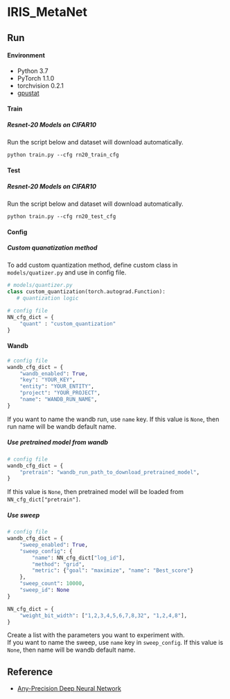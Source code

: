 # IRIS_MetaNet

## Run
#### Environment
* Python 3.7
* PyTorch 1.1.0
* torchvision 0.2.1
* [gpustat](https://github.com/wookayin/gpustat)

#### Train
##### Resnet-20 Models on CIFAR10
Run the script below and dataset will download automatically.
 ```
python train.py --cfg rn20_train_cfg
 ```

#### Test
##### Resnet-20 Models on CIFAR10
Run the script below and dataset will download automatically.
 ```
python train.py --cfg rn20_test_cfg
 ```

#### Config
##### Custom quanatization method
To add custom quantization method, define custom class in `models/quatizer.py` and use in config file.

``` python
# models/quantizer.py
class custom_quantization(torch.autograd.Function):
   # quantization logic
```
``` python
# config file
NN_cfg_dict = {
    "quant" : "custom_quantization"
}
```

#### Wandb
``` python
# config file
wandb_cfg_dict = {
    "wandb_enabled": True,
    "key": "YOUR_KEY",
    "entity": "YOUR_ENTITY",
    "project": "YOUR_PROJECT",
    "name": "WANDB_RUN_NAME",
}
```
If you want to name the wandb run, use `name` key. If this value is `None`, then run name will be wandb default name.

##### Use pretrained model from wandb
``` python
# config file
wandb_cfg_dict = {
    "pretrain": "wandb_run_path_to_download_pretrained_model",
}
```
If this value is `None`, then pretrained model will be loaded from `NN_cfg_dict["pretrain"]`.

##### Use sweep
``` python
# config file
wandb_cfg_dict = {
    "sweep_enabled": True,
    "sweep_config": {
        "name": NN_cfg_dict["log_id"],
        "method": "grid",
        "metric": {"goal": "maximize", "name": "Best_score"}
    },
    "sweep_count": 10000,
    "sweep_id": None
}
```
``` python
NN_cfg_dict = {
    "weight_bit_width": ["1,2,3,4,5,6,7,8,32", "1,2,4,8"],
}
```
Create a list with the parameters you want to experiment with.  
If you want to name the sweep, use `name` key in `sweep_config`. If this value is `None`, then name will be wandb default name.

## Reference
- [Any-Precision Deep Neural Network](https://github.com/SHI-Labs/Any-Precision-DNNs)